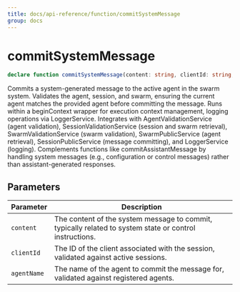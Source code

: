 ```yaml
---
title: docs/api-reference/function/commitSystemMessage
group: docs
---
```


# commitSystemMessage

```ts
declare function commitSystemMessage(content: string, clientId: string, agentName: string): Promise<void>;
```

Commits a system-generated message to the active agent in the swarm system.
Validates the agent, session, and swarm, ensuring the current agent matches the provided agent before committing the message.
Runs within a beginContext wrapper for execution context management, logging operations via LoggerService.
Integrates with AgentValidationService (agent validation), SessionValidationService (session and swarm retrieval),
SwarmValidationService (swarm validation), SwarmPublicService (agent retrieval), SessionPublicService (message committing),
and LoggerService (logging). Complements functions like commitAssistantMessage by handling system messages (e.g., configuration or control messages)
rather than assistant-generated responses.

## Parameters

| Parameter | Description |
|-----------|-------------|
| `content` | The content of the system message to commit, typically related to system state or control instructions. |
| `clientId` | The ID of the client associated with the session, validated against active sessions. |
| `agentName` | The name of the agent to commit the message for, validated against registered agents. |
